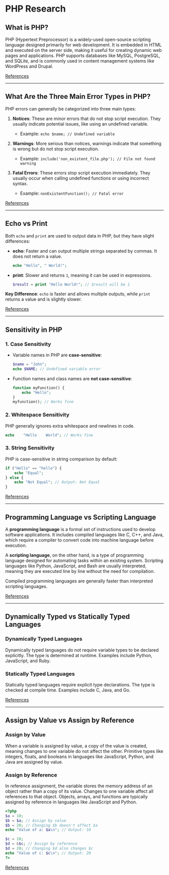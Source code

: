 # PHP Research

## What is PHP?
PHP (Hypertext Preprocessor) is a widely-used open-source scripting language designed primarily for web development. It is embedded in HTML and executed on the server side, making it useful for creating dynamic web pages and applications. PHP supports databases like MySQL, PostgreSQL, and SQLite, and is commonly used in content management systems like WordPress and Drupal. 

[References](https://www.php.net/manual/en/intro-whatis.php)

---

## What Are the Three Main Error Types in PHP?
PHP errors can generally be categorized into three main types:

1. **Notices**: These are minor errors that do not stop script execution. They usually indicate potential issues, like using an undefined variable.
   - Example: `echo $name; // Undefined variable`

2. **Warnings**: More serious than notices, warnings indicate that something is wrong but do not stop script execution.
   - Example: `include('non_existent_file.php'); // File not found warning`

3. **Fatal Errors**: These errors stop script execution immediately. They usually occur when calling undefined functions or using incorrect syntax.
   - Example: `nonExistentFunction(); // Fatal error`

[References](https://www.php.net/manual/en/errorfunc.constants.php)

---

## Echo vs Print
Both `echo` and `print` are used to output data in PHP, but they have slight differences:

- **echo**: Faster and can output multiple strings separated by commas. It does not return a value.
  ```php
  echo "Hello", " World!"; 
  ```
- **print**: Slower and returns `1`, meaning it can be used in expressions.
  ```php
  $result = print "Hello World!"; // $result will be 1
  ```

**Key Difference**: `echo` is faster and allows multiple outputs, while `print` returns a value and is slightly slower.

[References](https://www.php.net/manual/en/function.echo.php)

---

## Sensitivity in PHP
### 1. **Case Sensitivity**
- Variable names in PHP are **case-sensitive**:
  ```php
  $name = "John";
  echo $NAME; // Undefined variable error
  ```
- Function names and class names are **not case-sensitive**:
  ```php
  function myFunction() {
      echo "Hello";
  }
  myfunction(); // Works fine
  ```

### 2. **Whitespace Sensitivity**
PHP generally ignores extra whitespace and newlines in code.
  ```php
  echo    "Hello    World"; // Works fine
  ```

### 3. **String Sensitivity**
PHP is case-sensitive in string comparison by default:
  ```php
  if ("Hello" == "hello") {
      echo "Equal";
  } else {
      echo "Not Equal"; // Output: Not Equal
  }
  ```

[References](https://www.php.net/manual/en/language.variables.basics.php)

---

## Programming Language vs Scripting Language  

A **programming language** is a formal set of instructions used to develop software applications. It includes compiled languages like C, C++, and Java, which require a compiler to convert code into machine language before execution.  

A **scripting language**, on the other hand, is a type of programming language designed for automating tasks within an existing system. Scripting languages like Python, JavaScript, and Bash are usually interpreted, meaning they are executed line by line without the need for compilation.  

Compiled programming languages are generally faster than interpreted scripting languages.  

[References](https://www.geeksforgeeks.org/difference-between-programming-language-and-scripting-language/)  

---  

## Dynamically Typed vs Statically Typed Languages  

### Dynamically Typed Languages  
Dynamically typed languages do not require variable types to be declared explicitly. The type is determined at runtime. Examples include Python, JavaScript, and Ruby.  

### Statically Typed Languages  
Statically typed languages require explicit type declarations. The type is checked at compile time. Examples include C, Java, and Go.  


[References](https://www.freecodecamp.org/news/dynamic-vs-static-typing/)  

---  

## Assign by Value vs Assign by Reference  

### Assign by Value  
When a variable is assigned by value, a copy of the value is created, meaning changes to one variable do not affect the other. Primitive types like integers, floats, and booleans in languages like JavaScript, Python, and Java are assigned by value.  

### Assign by Reference  
In reference assignment, the variable stores the memory address of an object rather than a copy of its value. Changes to one variable affect all references to that object. Objects, arrays, and functions are typically assigned by reference in languages like JavaScript and Python.  

```php
<?php
$a = 10;
$b = $a; // Assign by value
$b = 20; // Changing $b doesn't affect $a
echo "Value of a: $a\n"; // Output: 10

$c = 10;
$d = &$c; // Assign by reference
$d = 20; // Changing $d also changes $c
echo "Value of c: $c\n"; // Output: 20
?>
```

[References](https://www.javascripttutorial.net/javascript-pass-by-value-vs-pass-by-reference/)  
